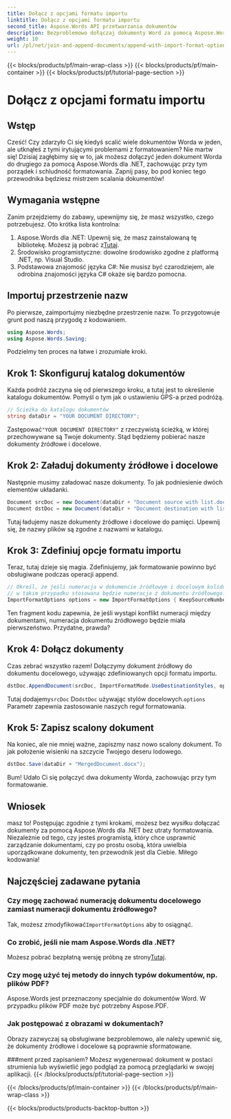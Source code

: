 ```yaml
---
title: Dołącz z opcjami formatu importu
linktitle: Dołącz z opcjami formatu importu
second_title: Aspose.Words API przetwarzania dokumentów
description: Bezproblemowo dołączaj dokumenty Word za pomocą Aspose.Words for .NET, zachowując formatowanie dzięki szczegółowym instrukcjom krok po kroku.
weight: 10
url: /pl/net/join-and-append-documents/append-with-import-format-options/
---
```


{{< blocks/products/pf/main-wrap-class >}}
{{< blocks/products/pf/main-container >}}
{{< blocks/products/pf/tutorial-page-section >}}

# Dołącz z opcjami formatu importu

## Wstęp

Cześć! Czy zdarzyło Ci się kiedyś scalić wiele dokumentów Worda w jeden, ale utknąłeś z tymi irytującymi problemami z formatowaniem? Nie martw się! Dzisiaj zagłębimy się w to, jak możesz dołączyć jeden dokument Worda do drugiego za pomocą Aspose.Words dla .NET, zachowując przy tym porządek i schludność formatowania. Zapnij pasy, bo pod koniec tego przewodnika będziesz mistrzem scalania dokumentów!

## Wymagania wstępne

Zanim przejdziemy do zabawy, upewnijmy się, że masz wszystko, czego potrzebujesz. Oto krótka lista kontrolna:

1.  Aspose.Words dla .NET: Upewnij się, że masz zainstalowaną tę bibliotekę. Możesz ją pobrać z[Tutaj](https://releases.aspose.com/words/net/).
2. Środowisko programistyczne: dowolne środowisko zgodne z platformą .NET, np. Visual Studio.
3. Podstawowa znajomość języka C#: Nie musisz być czarodziejem, ale odrobina znajomości języka C# okaże się bardzo pomocna.

## Importuj przestrzenie nazw

Po pierwsze, zaimportujmy niezbędne przestrzenie nazw. To przygotowuje grunt pod naszą przygodę z kodowaniem.

```csharp
using Aspose.Words;
using Aspose.Words.Saving;
```

Podzielmy ten proces na łatwe i zrozumiałe kroki.

## Krok 1: Skonfiguruj katalog dokumentów

Każda podróż zaczyna się od pierwszego kroku, a tutaj jest to określenie katalogu dokumentów. Pomyśl o tym jak o ustawieniu GPS-a przed podróżą.

```csharp
// Ścieżka do katalogu dokumentów
string dataDir = "YOUR DOCUMENT DIRECTORY";
```

 Zastępować`"YOUR DOCUMENT DIRECTORY"` z rzeczywistą ścieżką, w której przechowywane są Twoje dokumenty. Stąd będziemy pobierać nasze dokumenty źródłowe i docelowe.

## Krok 2: Załaduj dokumenty źródłowe i docelowe

Następnie musimy załadować nasze dokumenty. To jak podniesienie dwóch elementów układanki.

```csharp
Document srcDoc = new Document(dataDir + "Document source with list.docx");
Document dstDoc = new Document(dataDir + "Document destination with list.docx");
```

Tutaj ładujemy nasze dokumenty źródłowe i docelowe do pamięci. Upewnij się, że nazwy plików są zgodne z nazwami w katalogu.

## Krok 3: Zdefiniuj opcje formatu importu

Teraz, tutaj dzieje się magia. Zdefiniujemy, jak formatowanie powinno być obsługiwane podczas operacji append.

```csharp
// Określ, że jeśli numeracja w dokumencie źródłowym i docelowym koliduje,
// w takim przypadku stosowana będzie numeracja z dokumentu źródłowego.
ImportFormatOptions options = new ImportFormatOptions { KeepSourceNumbering = true };
```

Ten fragment kodu zapewnia, że jeśli wystąpi konflikt numeracji między dokumentami, numeracja dokumentu źródłowego będzie miała pierwszeństwo. Przydatne, prawda?

## Krok 4: Dołącz dokumenty

Czas zebrać wszystko razem! Dołączymy dokument źródłowy do dokumentu docelowego, używając zdefiniowanych opcji formatu importu.

```csharp
dstDoc.AppendDocument(srcDoc, ImportFormatMode.UseDestinationStyles, options);
```

 Tutaj dodajemy`srcDoc` Do`dstDoc` używając stylów docelowych.`options` Parametr zapewnia zastosowanie naszych reguł formatowania.

## Krok 5: Zapisz scalony dokument

Na koniec, ale nie mniej ważne, zapiszmy nasz nowo scalony dokument. To jak położenie wisienki na szczycie Twojego deseru lodowego.

```csharp
dstDoc.Save(dataDir + "MergedDocument.docx");
```

Bum! Udało Ci się połączyć dwa dokumenty Worda, zachowując przy tym formatowanie. 

## Wniosek

masz to! Postępując zgodnie z tymi krokami, możesz bez wysiłku dołączać dokumenty za pomocą Aspose.Words dla .NET bez utraty formatowania. Niezależnie od tego, czy jesteś programistą, który chce usprawnić zarządzanie dokumentami, czy po prostu osobą, która uwielbia uporządkowane dokumenty, ten przewodnik jest dla Ciebie. Miłego kodowania!

## Najczęściej zadawane pytania

### Czy mogę zachować numerację dokumentu docelowego zamiast numeracji dokumentu źródłowego?
 Tak, możesz zmodyfikować`ImportFormatOptions` aby to osiągnąć.

### Co zrobić, jeśli nie mam Aspose.Words dla .NET?
 Możesz pobrać bezpłatną wersję próbną ze strony[Tutaj](https://releases.aspose.com/).

### Czy mogę użyć tej metody do innych typów dokumentów, np. plików PDF?
Aspose.Words jest przeznaczony specjalnie do dokumentów Word. W przypadku plików PDF może być potrzebny Aspose.PDF.

### Jak postępować z obrazami w dokumentach?
Obrazy zazwyczaj są obsługiwane bezproblemowo, ale należy upewnić się, że dokumenty źródłowe i docelowe są poprawnie sformatowane.

###ment przed zapisaniem?
Możesz wygenerować dokument w postaci strumienia lub wyświetlić jego podgląd za pomocą przeglądarki w swojej aplikacji.
{{< /blocks/products/pf/tutorial-page-section >}}

{{< /blocks/products/pf/main-container >}}
{{< /blocks/products/pf/main-wrap-class >}}

{{< blocks/products/products-backtop-button >}}
